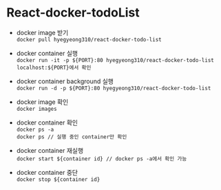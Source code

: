 # React-docker-todoList

- docker image 받기<br>
  `docker pull hyegyeong310/react-docker-todo-list`

- docker container 실행<br>
  `docker run -it -p ${PORT}:80 hyegyeong310/react-docker-todo-list`<br>
  `localhost:${PORT}에서 확인`

- docker container background 실행<br>
  `docker run -d -p ${PORT}:80 hyegyeong310/react-docker-todo-list`

- docker image 확인<br>
  `docker images`

- docker container 확인<br>
  `docker ps -a`<br>
  `docker ps // 실행 중인 container만 확인`

- docker container 재실행<br>
  `docker start ${container id} // docker ps -a에서 확인 가능`

- docker container 중단<br>
  `docker stop ${container id}`
